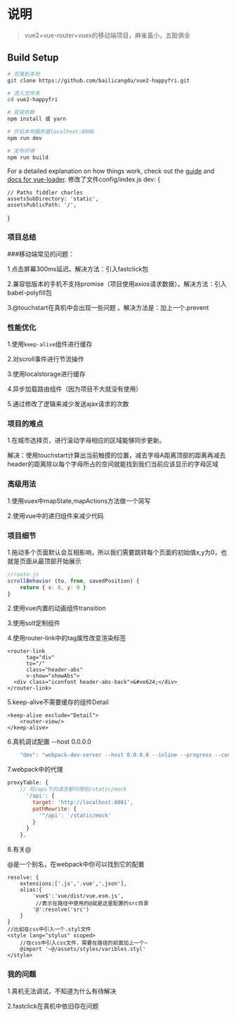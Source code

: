 # 说明

> vue2+vue-router+vuex的移动端项目，麻雀虽小，五脏俱全

## Build Setup

``` bash
# 克隆到本地
git clone https://github.com/bailicangdu/vue2-happyfri.git

# 进入文件夹
cd vue2-happyfri

# 安装依赖
npm install 或 yarn

# 开启本地服务器localhost:8088
npm run dev

# 发布环境
npm run build
```

For a detailed explanation on how things work, check out the [guide](http://vuejs-templates.github.io/webpack/) and [docs for vue-loader](http://vuejs.github.io/vue-loader).
修改了文件config/index.js
dev: {

    // Paths fiddler charles
    assetsSubDirectory: 'static',
    assetsPublicPath: '/',
}

### 项目总结

###移动端常见的问题：

1.点击屏幕300ms延迟。解决方法：引入fastclick包

2.兼容低版本的手机不支持promise（项目使用axios请求数据）。解决方法：引入babel-polyfill包

3.@touchstart在真机中会出现一些问题 。解决方法是：加上一个.prevent 

### 性能优化

1.使用`keep-alive`组件进行缓存

2.对scroll事件进行节流操作

3.使用localstorage进行缓存

4.异步加载路由组件（因为项目不大就没有使用）

5.通过修改了逻辑来减少发送ajax请求的次数

### 项目的难点

1.在城市选择页，进行滚动字母相应的区域能够同步更新。

解决：使用touchstart计算出当前触摸的位置，减去字母A距离顶部的距离再减去header的距离除以每个字母所占的空间就能找到我们当前应该显示的字母区域

### 高级用法

1.使用vuex中mapState,mapActions方法做一个简写

2.使用vue中的递归组件来减少代码

### 项目细节

1.拖动多个页面默认会互相影响，所以我们需要跳转每个页面的初始值x,y为0，也就是页面从最顶部开始展示

```javascript
//route.js
scrollBehavior (to, from, savedPosition) {
    return { x: 0, y: 0 }
}
```

2.使用vue内置的动画组件transition 

3.使用solt定制组件

4.使用router-link中的tag属性改变渲染标签

```
<router-link
      tag="div"
      to="/"
      class="header-abs"
      v-show="showAbs">
  <div class="iconfont header-abs-back">&#xe624;</div>
</router-link>
```

5.keep-alive不需要缓存的组件Detail

```
<keep-alive exclude="Detail">
	<router-view/>
</keep-alive>
```

6.真机调试配置 --host 0.0.0.0

```javascript
    "dev": "webpack-dev-server --host 0.0.0.0 --inline --progress --config build/webpack.dev.conf.js", 
```

7.webpack中的代理

```javascript
proxyTable: {
    // 将/api下的请求都代理到/static/mock
      '/api': {
        target: 'http://localhost:8081',
        pathRewrite: {
          '^/api': '/static/mock'
        }
      }
    },
```

8.有关@

@是一个别名，在webpack中你可以找到它的配置

```
resolve: {
    extensions:['.js','.vue','.json'],
    alias:{
    	'vue$':'vue/dist/vue.esm.js',
   		 //表示在路径中使用的@就是这里配置的src目录
    	'@':resolve('src')
    }
}
//比如在css中引入一个.styl文件
<style lang="stylus" scoped>
	//在css中引入css文件，需要在路径的前面加上一个~
    @import '~@/assets/styles/varibles.styl'
</style>
```

### 我的问题

1.真机无法调试，不知道为什么有待解决

2.fastclick在真机中依旧存在问题



















